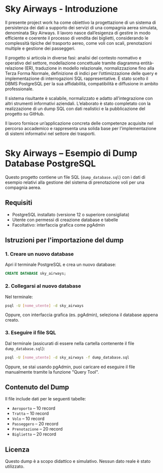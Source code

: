# Sky Airways - Introduzione

Il presente project work ha come obiettivo la progettazione di un sistema di persistenza dei dati a supporto dei servizi di una compagnia aerea simulata, denominata Sky Airways. Il lavoro nasce dall’esigenza di gestire in modo efficiente e coerente il processo di vendita dei biglietti, considerando le complessità tipiche del trasporto aereo, come voli con scali, prenotazioni multiple e gestione dei passeggeri.

Il progetto si articola in diverse fasi: analisi del contesto normativo e operativo del settore, modellazione concettuale tramite diagramma entità-relazione (ER), traduzione in modello relazionale, normalizzazione fino alla Terza Forma Normale, definizione di indici per l’ottimizzazione delle query e implementazione di interrogazioni SQL rappresentative. È stato scelto il DBMS PostgreSQL per la sua affidabilità, compatibilità e diffusione in ambito professionale.

Il sistema risultante è scalabile, normalizzato e adatto all’integrazione con altri strumenti informativi aziendali. L’elaborato è stato completato con la realizzazione di un dump SQL con dati realistici e la pubblicazione del progetto su GitHub.

Il lavoro fornisce un’applicazione concreta delle competenze acquisite nel percorso accademico e rappresenta una solida base per l’implementazione di sistemi informativi nel settore dei trasporti.

# Sky Airways – Esempio di Dump Database PostgreSQL

Questo progetto contiene un file SQL (`dump_database.sql`) con i dati di esempio relativi alla gestione del sistema di prenotazione voli per una compagnia aerea.

## Requisiti

- PostgreSQL installato (versione 12 o superiore consigliata)
- Utente con permessi di creazione database e tabelle
- Facoltativo: interfaccia grafica come pgAdmin

## Istruzioni per l'importazione del dump

### 1. Creare un nuovo database

Apri il terminale PostgreSQL e crea un nuovo database:

```sql
CREATE DATABASE sky_airways;
```

### 2. Collegarsi al nuovo database

Nel terminale:

```bash
psql -U [nome_utente] -d sky_airways
```

Oppure, con interfaccia grafica (es. pgAdmin), seleziona il database appena creato.

### 3. Eseguire il file SQL

Dal terminale (assicurati di essere nella cartella contenente il file `dump_database.sql`):

```bash
psql -U [nome_utente] -d sky_airways -f dump_database.sql
```

Oppure, se stai usando pgAdmin, puoi caricare ed eseguire il file manualmente tramite la funzione "Query Tool".

## Contenuto del Dump

Il file include dati per le seguenti tabelle:

- `Aeroporto` – 10 record
- `Tratta` – 10 record
- `Volo` – 10 record
- `Passeggero` – 20 record
- `Prenotazione` – 20 record
- `Biglietto` – 20 record

## Licenza

Questo dump è a scopo didattico e simulativo. Nessun dato reale è stato utilizzato.
